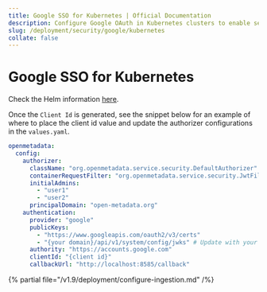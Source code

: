 ```yaml
---
title: Google SSO for Kubernetes | Official Documentation
description: Configure Google OAuth in Kubernetes clusters to enable seamless user authentication and manage secure container-level access control.
slug: /deployment/security/google/kubernetes
collate: false
---
```


# Google SSO for Kubernetes

Check the Helm information [here](https://artifacthub.io/packages/search?repo=open-metadata).

Once the `Client Id` is generated, see the snippet below for an example of where to
place the client id value and update the authorizer configurations in the `values.yaml`.


```yaml
openmetadata:
  config:
    authorizer:
      className: "org.openmetadata.service.security.DefaultAuthorizer"
      containerRequestFilter: "org.openmetadata.service.security.JwtFilter"
      initialAdmins:
        - "user1"
        - "user2"
      principalDomain: "open-metadata.org"
    authentication:
      provider: "google"
      publicKeys:
        - "https://www.googleapis.com/oauth2/v3/certs"
        - "{your domain}/api/v1/system/config/jwks" # Update with your Domain and Make sure this "/api/v1/system/config/jwks" is always configured to enable JWT tokens
      authority: "https://accounts.google.com"
      clientId: "{client id}"
      callbackUrl: "http://localhost:8585/callback"
```

{% partial file="/v1.9/deployment/configure-ingestion.md" /%}

